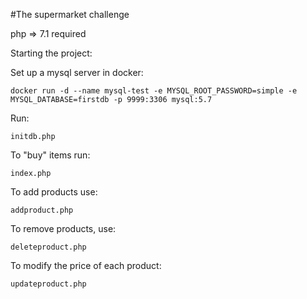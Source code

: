 #The supermarket challenge

php => 7.1 required

Starting the project:

Set up a mysql server in docker:
```
docker run -d --name mysql-test -e MYSQL_ROOT_PASSWORD=simple -e MYSQL_DATABASE=firstdb -p 9999:3306 mysql:5.7
```

Run:
```
initdb.php
```

To "buy" items run:
```
index.php
```

To add products use:
````
addproduct.php
````

To remove products, use:
```
deleteproduct.php
```

To modify the price of each product:
```
updateproduct.php
```

